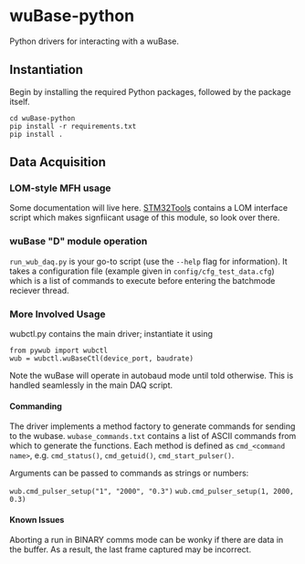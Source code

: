 # wuBase-python

Python drivers for interacting with a wuBase.

## Instantiation 

Begin by installing the required Python packages, followed by the package itself. 

```
cd wuBase-python
pip install -r requirements.txt
pip install . 
```

## Data Acquisition

### LOM-style MFH usage

Some documentation will live here. [STM32Tools](https://github.com/WIPACrepo/STM32Tools) contains a LOM interface script which makes signfiicant usage of this module, so look over there. 

### wuBase "D" module operation

`run_wub_daq.py` is your go-to script (use the `--help` flag for information). It takes a configuration file (example given in `config/cfg_test_data.cfg`) which is a list of commands to execute before entering the batchmode reciever thread. 

### More Involved Usage

wubctl.py contains the main driver; instantiate it using

```
from pywub import wubctl
wub = wubctl.wuBaseCtl(device_port, baudrate)
```

Note the wuBase will operate in autobaud mode until told otherwise. This is handled seamlessly in the main DAQ script. 

#### Commanding

The driver implements a method factory to generate commands for sending to the wubase. 
`wubase_commands.txt` contains a list of ASCII commands from which to generate the functions.
Each method is defined as `cmd_<command name>`, e.g. `cmd_status()`, `cmd_getuid()`, `cmd_start_pulser()`. 

Arguments can be passed to commands as strings or numbers:

`wub.cmd_pulser_setup("1", "2000", "0.3")`
`wub.cmd_pulser_setup(1, 2000, 0.3)`


#### Known Issues

Aborting a run in BINARY comms mode can be wonky if there are data in the buffer. As a result, the last frame captured may be incorrect. 
